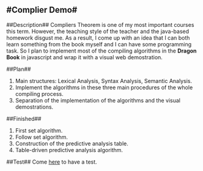 #Complier Demo#
---------------

##Description##
Compliers Theorem is one of my most important courses this term. However, the teaching style of the teacher and the java-based homework disgust me. As a result, I come up with an idea that I can both learn something from the book myself and I can have some programming task. So I plan to implement most of the compiling algorithms in the **Dragon Book** in javascript and wrap it with a visual web demostration.

##Plan##
1. Main structures: Lexical Analysis, Syntax Analysis, Semantic Analysis.
2. Implement the algorithms in these three main procedures of the whole compiling process.
3. Separation of the implementation of the algorithms and the visual demostrations.

##Finished##
1. First set algorithm.
2. Follow set algorithm.
3. Construction of the predictive analysis table.
4. Table-driven predictive analysis algorithm.

##Test##
Come [here](http://aquietzero.github.com/Compiler_Demo) to have a test.